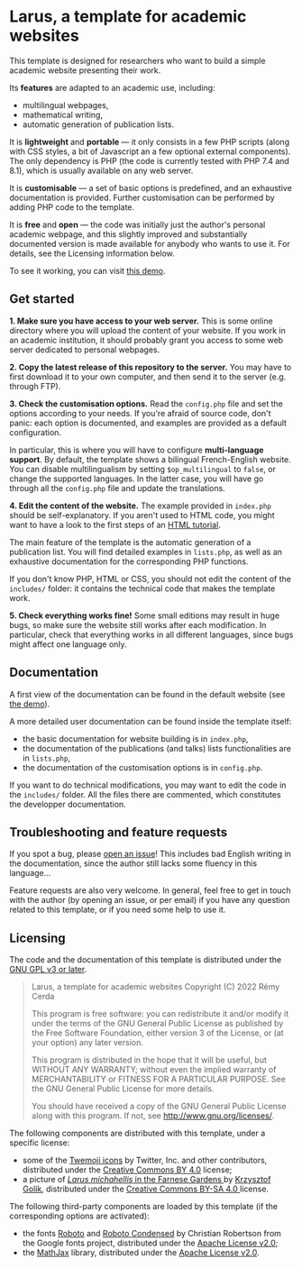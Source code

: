 # Larus, a template for academic websites

This template is designed for researchers who want to build a simple academic
website presenting their work.

Its **features** are adapted to an academic use, including:
* multilingual webpages,
* mathematical writing,
* automatic generation of publication lists.

It is **lightweight** and **portable** — it only consists in a few PHP scripts
(along with CSS styles, a bit of Javascript an a few optional external
components). The only dependency is PHP (the code is currently tested with PHP
7.4 and 8.1), which is usually available on any web server.

It is **customisable** — a set of basic options is predefined, and an
exhaustive documentation is provided. Further customisation can be performed
by adding PHP code to the template.

It is **free** and **open** — the code was initially just the author's
personal academic webpage, and this slightly improved and substantially
documented version is made available for anybody who wants to use it. For 
details, see the Licensing information below.

To see it working, you can visit
[this demo](https://www.i2m.univ-amu.fr/perso/remy.cerda/larus/).


## Get started

**1. Make sure you have access to your web server.** This is some online
directory where you will upload the content of your website. If you work
in an academic institution, it should probably grant you access to some web
server dedicated to personal webpages.

**2. Copy the latest release of this repository to the server.** You may have
to first download it to your own computer, and then send it to the server
(e.g. through FTP).

**3. Check the customisation options.** Read the `config.php` file and set the
options according to your needs. If you're afraid of source code, don't panic:
each option is documented, and examples are provided as a default 
configuration.

In particular, this is where you will have to configure 
**multi-language support**. By default, the template shows a bilingual
French-English website. You can disable multilingualism by setting
`$op_multilingual` to `false`, or change the supported languages. In the latter
case, you will have go through all the `config.php` file and update the
translations.

**4. Edit the content of the website.** The example provided in `index.php`
should be self-explanatory. If you aren't used to HTML code, you might want to 
have a look to the first steps of an
[HTML tutorial](https://www.w3schools.com/html/html_intro.asp).

The main feature of the template is the automatic generation of a publication
list. You will find detailed examples in `lists.php`, as well as an exhaustive
documentation for the corresponding PHP functions.

If you don't know PHP, HTML or CSS, you should not edit the content of the
`includes/` folder: it contains the technical code that makes the template
work.

**5. Check everything works fine!** Some small editions may result in huge
bugs, so make sure the website still works after each modification.
In particular, check that everything works in all different languages, since
bugs might affect one language only.


## Documentation

A first view of the documentation can be found in the default website (see
[the demo](https://www.i2m.univ-amu.fr/perso/remy.cerda/larus/)).

A more detailed user documentation can be found inside the template itself:
* the basic documentation for website building is in `index.php`,
* the documentation of the publications (and talks) lists functionalities
  are in `lists.php`,
* the documentation of the customisation options is in `config.php`.

If you want to do technical modifications, you may want to edit the code
in the `includes/` folder. All the files there are commented, which constitutes
the developper documentation.


## Troubleshooting and feature requests

If you spot a bug, please
[open an issue](https://github.com/sparusaurata/larus/issues)!
This includes bad English writing in the documentation, since the author still
lacks some fluency in this language...

Feature requests are also very welcome. In general, feel free to get in touch
with the author (by opening an issue, or per email) if you have any question
related to this template, or if you need some help to use it.


## Licensing

The code and the documentation of this template is distributed under the
[GNU GPL v3 or later](
https://github.com/sparusaurata/larus/blob/main/LICENSE.md).

> Larus, a template for academic websites
> Copyright (C) 2022 Rémy Cerda
> 
> This program is free software: you can redistribute it and/or modify
> it under the terms of the GNU General Public License as published by
> the Free Software Foundation, either version 3 of the License, or
> (at your option) any later version.
> 
> This program is distributed in the hope that it will be useful,
> but WITHOUT ANY WARRANTY; without even the implied warranty of
> MERCHANTABILITY or FITNESS FOR A PARTICULAR PURPOSE.  See the
> GNU General Public License for more details.
> 
> You should have received a copy of the GNU General Public License
> along with this program.  If not, see <http://www.gnu.org/licenses/>.

The following components are distributed with this template, under a specific 
license:
* some of the [Twemoji icons](https://github.com/twitter/twemoji) by
  Twitter, Inc. and other contributors, distributed under the
  [Creative Commons BY 4.0](https://creativecommons.org/licenses/by/4.0/)
  license;
* a picture of [_Larus michahellis_ in the Farnese Gardens
  ](https://commons.wikimedia.org/wiki/File:Larus_michahellis_in_Farnese_Gardens_02.jpg)
  by [Krzysztof Golik](https://commons.wikimedia.org/wiki/User:Tournasol7),
  distributed under the [Creative Commons BY-SA 4.0
  ](https://creativecommons.org/licenses/by-sa/4.0/) license.

The following third-party components are loaded by this template (if the 
corresponding options are activated):
* the fonts [Roboto](https://fonts.google.com/specimen/Roboto) and
  [Roboto Condensed](https://fonts.google.com/specimen/Roboto+Condensed)
  by Christian Robertson from the Google fonts project, distributed under the
  [Apache License v2.0](https://www.apache.org/licenses/LICENSE-2.0);
* the [MathJax](http://www.mathjax.org/) library, distributed under the
  [Apache License v2.0](https://www.apache.org/licenses/LICENSE-2.0).
